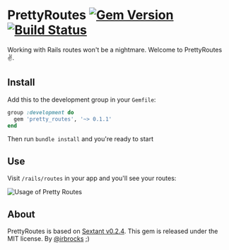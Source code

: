 # PrettyRoutes [![Gem Version](https://badge.fury.io/rb/pretty_routes.svg)](https://badge.fury.io/rb/pretty_routes) [![Build Status](https://travis-ci.org/Angelmmiguel/pretty_routes.svg?branch=master)](https://travis-ci.org/Angelmmiguel/pretty_routes)

Working with Rails routes won't be a nightmare. Welcome to PrettyRoutes ✌️.

## Install

Add this to the development group in your `Gemfile`:

```ruby
group :development do
  gem 'pretty_routes', '~> 0.1.1'
end
```

Then run `bundle install` and you're ready to start

## Use

Visit `/rails/routes` in your app and you'll see your routes:

![Usage of Pretty Routes](https://cloud.githubusercontent.com/assets/4056725/13034941/f604de60-d342-11e5-97ea-72a0dba560f4.gif)

## About

PrettyRoutes is based on [Sextant v0.2.4](https://github.com/schneems/sextant). This gem is released under the MIT license. By [@irbrocks](https://twitter.com/irbrocks) ;)

